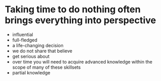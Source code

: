 # Taking time to do nothing often brings everything into perspective

* influential
* full-fledged
* a life-changing decision
* we do not share that believe
* get serious about
* over time you will need to acquire advanced knowledge within the scope of many of these skillsets
* partial knowledge
